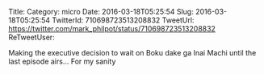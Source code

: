 Title: 
Category: micro
Date: 2016-03-18T05:25:54
Slug: 2016-03-18T05:25:54
TwitterId: 710698723513208832
TweetUrl: https://twitter.com/mark_philpot/status/710698723513208832
ReTweetUser: 

Making the executive decision to wait on Boku dake ga Inai Machi until the last episode airs... For my sanity
